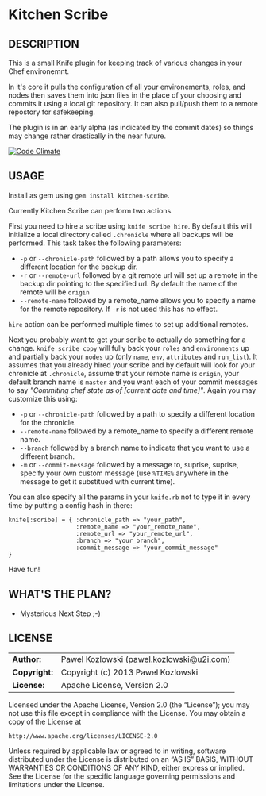 Kitchen Scribe
==============

DESCRIPTION
-----------

This is a small Knife plugin for keeping track of various changes in your Chef environemnt.

In it's core it pulls the configuration of all your environements, roles, and nodes then saves them into json files in the place of your choosing and commits it using a local git repository. It can also pull/push them to a remote repostory for safekeeping.

The plugin is in an early alpha (as indicated by the commit dates) so things may change rather drastically in the near future.

[![Code Climate](https://codeclimate.com/github/khozlov/kitchen-scribe.png)](https://codeclimate.com/github/khozlov/kitchen-scribe)

USAGE
-----

Install as gem using `gem install kitchen-scribe`.

Currently Kitchen Scribe can perform two actions.

First you need to hire a scribe using `knife scribe hire`. By default this will initialize a local directory called `.chronicle` where all backups will be performed. This task takes the following parameters:

* `-p` or `--chronicle-path` followed by a path allows you to specify a different location for the backup dir.
* `-r` or `--remote-url` followed by a git remote url will set up a remote in the backup dir pointing to the specified url. By default the name of the remote will be `origin`
* `--remote-name` followed by a remote_name allows you to specify a name for the remote repository. If `-r` is not used this has no effect.

`hire` action can be performed multiple times to set up additional remotes.

Next you probably want to get your scribe to actually do something for a change. `knife scribe copy` will fully back your `roles` and `environments` up and partially back your `nodes` up (only `name`, `env`, `attributes` and `run_list`). It assumes that you already hired your scribe and by default will look for your chronicle at `.chronicle`, assume that your remote name is `origin`, your default branch name is `master` and you want each of your commit messages to say _"Commiting chef state as of [current date and time]"_. Again you may customize this using:

* `-p` or `--chronicle-path` followed by a path to specify a different location for the chronicle.
* `--remote-name` followed by a remote_name to specify a different remote name.
* `--branch` followed by a branch name to indicate that you want to use a different branch.
* `-m` or `--commit-message` followed by a message to, suprise, suprise, specify your own custom message (use `%TIME%` anywhere in the message to get it substitued with current time).

You can also specify all the params in your `knife.rb` not to type it in every time by putting a config hash in there:

    knife[:scribe] = { :chronicle_path => "your_path",
                       :remote_name => "your_remote_name",
                       :remote_url => "your_remote_url",
                       :branch => "your_branch",
                       :commit_message => "your_commit_message"                                                                                                                                                        
    }
Have fun!

WHAT'S THE PLAN?
----------------

- Mysterious Next Step ;-)

LICENSE
-------
|                      |                                             |
|:---------------------|:--------------------------------------------|
| **Author:**          | Pawel Kozlowski (<pawel.kozlowski@u2i.com>)  
| **Copyright:**       | Copyright (c) 2013 Pawel Kozlowski  
| **License:**         | Apache License, Version 2.0  

Licensed under the Apache License, Version 2.0 (the “License”); you may not use this file except in compliance with the License. You may obtain a copy of the License at

    http://www.apache.org/licenses/LICENSE-2.0

Unless required by applicable law or agreed to in writing, software distributed under the License is distributed on an “AS IS” BASIS, WITHOUT WARRANTIES OR CONDITIONS OF ANY KIND, either express or implied. See the License for the specific language governing permissions and limitations under the License.
